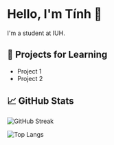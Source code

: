 # Hello, I'm Tính 👋

I'm a student at IUH.

## 🌱 Projects for Learning
- Project 1
- Project 2

## 📈 GitHub Stats
![GitHub Streak](https://streak-stats.demolab.com/?user=Tinhk4&theme=dark&hide_border=true)

![Top Langs](https://github-readme-stats.vercel.app/api/top-langs/?username=<tên-github-của-bạn>&layout=compact&theme=dark)

